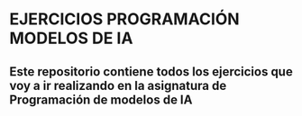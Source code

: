 # EJERCICIOS PROGRAMACIÓN MODELOS DE IA
## Este repositorio contiene todos los ejercicios que voy a ir realizando en la asignatura de Programación de modelos de IA